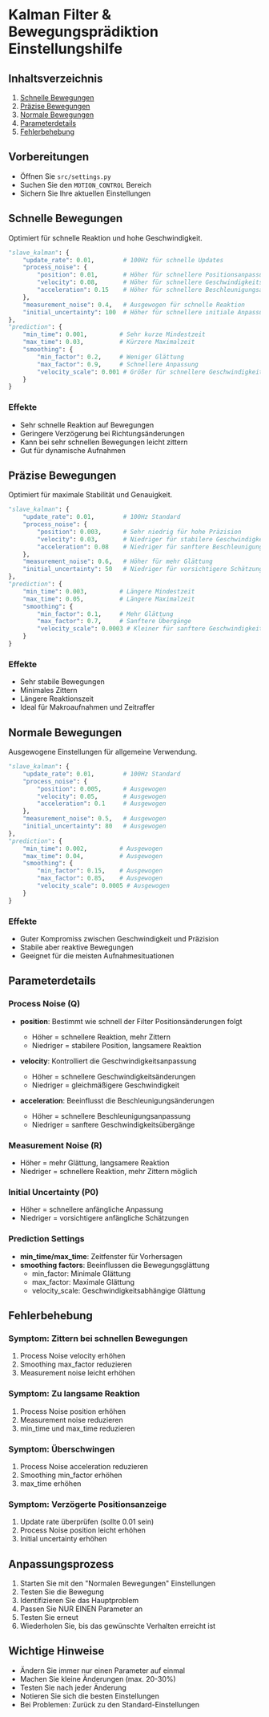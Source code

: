 # Kalman Filter & Bewegungsprädiktion Einstellungshilfe

## Inhaltsverzeichnis
1. [Schnelle Bewegungen](#schnelle-bewegungen)
2. [Präzise Bewegungen](#präzise-bewegungen)
3. [Normale Bewegungen](#normale-bewegungen)
4. [Parameterdetails](#parameterdetails)
5. [Fehlerbehebung](#fehlerbehebung)

## Vorbereitungen
- Öffnen Sie `src/settings.py`
- Suchen Sie den `MOTION_CONTROL` Bereich
- Sichern Sie Ihre aktuellen Einstellungen

## Schnelle Bewegungen

Optimiert für schnelle Reaktion und hohe Geschwindigkeit.

```python
"slave_kalman": {
    "update_rate": 0.01,        # 100Hz für schnelle Updates
    "process_noise": {
        "position": 0.01,       # Höher für schnellere Positionsanpassung
        "velocity": 0.08,       # Höher für schnellere Geschwindigkeitsänderungen
        "acceleration": 0.15    # Höher für schnellere Beschleunigungsanpassung
    },
    "measurement_noise": 0.4,   # Ausgewogen für schnelle Reaktion
    "initial_uncertainty": 100  # Höher für schnellere initiale Anpassung
},
"prediction": {
    "min_time": 0.001,         # Sehr kurze Mindestzeit
    "max_time": 0.03,          # Kürzere Maximalzeit
    "smoothing": {
        "min_factor": 0.2,     # Weniger Glättung
        "max_factor": 0.9,     # Schnellere Anpassung
        "velocity_scale": 0.001 # Größer für schnellere Geschwindigkeit
    }
}
```

### Effekte
- Sehr schnelle Reaktion auf Bewegungen
- Geringere Verzögerung bei Richtungsänderungen
- Kann bei sehr schnellen Bewegungen leicht zittern
- Gut für dynamische Aufnahmen

## Präzise Bewegungen

Optimiert für maximale Stabilität und Genauigkeit.

```python
"slave_kalman": {
    "update_rate": 0.01,        # 100Hz Standard
    "process_noise": {
        "position": 0.003,      # Sehr niedrig für hohe Präzision
        "velocity": 0.03,       # Niedriger für stabilere Geschwindigkeit
        "acceleration": 0.08    # Niedriger für sanftere Beschleunigung
    },
    "measurement_noise": 0.6,   # Höher für mehr Glättung
    "initial_uncertainty": 50   # Niedriger für vorsichtigere Schätzung
},
"prediction": {
    "min_time": 0.003,         # Längere Mindestzeit
    "max_time": 0.05,          # Längere Maximalzeit
    "smoothing": {
        "min_factor": 0.1,     # Mehr Glättung
        "max_factor": 0.7,     # Sanftere Übergänge
        "velocity_scale": 0.0003 # Kleiner für sanftere Geschwindigkeit
    }
}
```

### Effekte
- Sehr stabile Bewegungen
- Minimales Zittern
- Längere Reaktionszeit
- Ideal für Makroaufnahmen und Zeitraffer

## Normale Bewegungen

Ausgewogene Einstellungen für allgemeine Verwendung.

```python
"slave_kalman": {
    "update_rate": 0.01,        # 100Hz Standard
    "process_noise": {
        "position": 0.005,      # Ausgewogen
        "velocity": 0.05,       # Ausgewogen
        "acceleration": 0.1     # Ausgewogen
    },
    "measurement_noise": 0.5,   # Ausgewogen
    "initial_uncertainty": 80   # Ausgewogen
},
"prediction": {
    "min_time": 0.002,         # Ausgewogen
    "max_time": 0.04,          # Ausgewogen
    "smoothing": {
        "min_factor": 0.15,    # Ausgewogen
        "max_factor": 0.85,    # Ausgewogen
        "velocity_scale": 0.0005 # Ausgewogen
    }
}
```

### Effekte
- Guter Kompromiss zwischen Geschwindigkeit und Präzision
- Stabile aber reaktive Bewegungen
- Geeignet für die meisten Aufnahmesituationen

## Parameterdetails

### Process Noise (Q)
- **position**: Bestimmt wie schnell der Filter Positionsänderungen folgt
  - Höher = schnellere Reaktion, mehr Zittern
  - Niedriger = stabilere Position, langsamere Reaktion
  
- **velocity**: Kontrolliert die Geschwindigkeitsanpassung
  - Höher = schnellere Geschwindigkeitsänderungen
  - Niedriger = gleichmäßigere Geschwindigkeit
  
- **acceleration**: Beeinflusst die Beschleunigungsänderungen
  - Höher = schnellere Beschleunigungsanpassung
  - Niedriger = sanftere Geschwindigkeitsübergänge

### Measurement Noise (R)
- Höher = mehr Glättung, langsamere Reaktion
- Niedriger = schnellere Reaktion, mehr Zittern möglich

### Initial Uncertainty (P0)
- Höher = schnellere anfängliche Anpassung
- Niedriger = vorsichtigere anfängliche Schätzungen

### Prediction Settings
- **min_time/max_time**: Zeitfenster für Vorhersagen
- **smoothing factors**: Beeinflussen die Bewegungsglättung
  - min_factor: Minimale Glättung
  - max_factor: Maximale Glättung
  - velocity_scale: Geschwindigkeitsabhängige Glättung

## Fehlerbehebung

### Symptom: Zittern bei schnellen Bewegungen
1. Process Noise velocity erhöhen
2. Smoothing max_factor reduzieren
3. Measurement noise leicht erhöhen

### Symptom: Zu langsame Reaktion
1. Process Noise position erhöhen
2. Measurement noise reduzieren
3. min_time und max_time reduzieren

### Symptom: Überschwingen
1. Process Noise acceleration reduzieren
2. Smoothing min_factor erhöhen
3. max_time erhöhen

### Symptom: Verzögerte Positionsanzeige
1. Update rate überprüfen (sollte 0.01 sein)
2. Process Noise position leicht erhöhen
3. Initial uncertainty erhöhen

## Anpassungsprozess

1. Starten Sie mit den "Normalen Bewegungen" Einstellungen
2. Testen Sie die Bewegung
3. Identifizieren Sie das Hauptproblem
4. Passen Sie NUR EINEN Parameter an
5. Testen Sie erneut
6. Wiederholen Sie, bis das gewünschte Verhalten erreicht ist

## Wichtige Hinweise

- Ändern Sie immer nur einen Parameter auf einmal
- Machen Sie kleine Änderungen (max. 20-30%)
- Testen Sie nach jeder Änderung
- Notieren Sie sich die besten Einstellungen
- Bei Problemen: Zurück zu den Standard-Einstellungen
